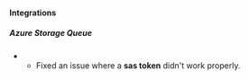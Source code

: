 
#### Integrations

##### Azure Storage Queue

- - Fixed an issue where a **sas token** didn't work properly.
